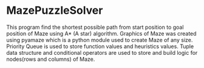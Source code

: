 # MazePuzzleSolver
This program find the shortest possible path from start position to goal position of Maze using A* (A star) algorithm.
Graphics of Maze was created using pyamaze which is a python module used to create Maze of any size.
Priority Queue is used to store function values and heuristics values.
Tuple data structure and conditional operators are used to store and build logic for nodes(rows and columns) of Maze.
